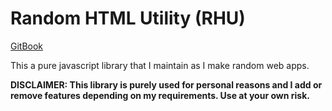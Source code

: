 # Random HTML Utility (RHU)

[GitBook](https://randomuserhi.gitbook.io/rhu/)

This a pure javascript library that I maintain as I make random web apps.

**DISCLAIMER: This library is purely used for personal reasons and I add or remove features depending on my requirements. Use at your own risk.**